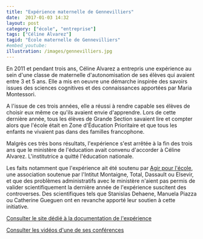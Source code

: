 ```yaml
---
title: "Expérience maternelle de Gennevilliers"
date:  2017-01-03 14:32
layout: post
category: ["école", "entreprise"]
tags: ["Céline Alvarez"]
tagid: "École maternelle de Gennevilliers"
#embed_youtube:
illustration: /images/gennevilliers.jpg
---
```


En 2011 et pendant trois ans, Céline Alvarez a entrepris une expérience au sein d'une classe de maternelle d'autonomisation de ses élèves qui avaient entre 3 et 5 ans. Elle a mis en oeuvre une démarche inspirée des savoirs issues des sciences cognitives et des connaissances apportées par Maria Montessori.

A l'issue de ces trois années, elle a réussi à rendre capable ses élèves de choisir eux même ce qu'ils avaient envie d'apprendre. Lors de cette dernière année, tous les élèves de Grande Section savaient lire et compter alors que l'école était en Zone d'Éducation Prioritaire et que tous les enfants ne vivaient pas dans des familles francophone.

Malgrès ces très bons résultats, l'expérience s'est arrêtée à la fin des trois ans que le ministère de l'éducation avait convenu d'accorder à Céline Alvarez. L'institutrice a quitté l'éducation nationale.

Les faits notamment que l'expérience ait été soutenu par [Agir pour l'école](http://www.agirpourlecole.org/), une association soutenue par l'Intitut Montaigne, Total, Dassault ou Elsevir, et que des problèmes administratifs avec le ministère n'aient pas permis de valider scientifiquement la dernière année de l'expérience suscitent des controverses. Des scientifiques tels que Stanislas Dehaene, Manuela Piazza ou Catherine Gueguen ont en revanche apporté leur soutien à cette initiative.

[Consulter le site dédié à la documentation de l'expérience](https://www.celinealvarez.org/)

[Consulter les vidéos d'une de ses conférences](https://www.youtube.com/playlist?list=PLvqbC5y46a5LA7tUkdKzZEtIHaxwS9mIj)
